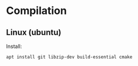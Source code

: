 # Compilation

## Linux (ubuntu)

Install:

```bash
apt install git libzip-dev build-essential cmake
```
